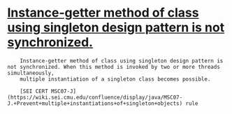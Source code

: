 # [Instance-getter method of class using singleton design pattern is not synchronized.](https://spotbugs.readthedocs.io/en/latest/bugDescriptions.html#SING_SINGLETON_GETTER_NOT_SYNCHRONIZED)

        Instance-getter method of class using singleton design pattern is not synchronized. When this method is invoked by two or more threads simultaneously, 
        multiple instantiation of a singleton class becomes possible.  

        [SEI CERT MSC07-J](https://wiki.sei.cmu.edu/confluence/display/java/MSC07-J.+Prevent+multiple+instantiations+of+singleton+objects) rule